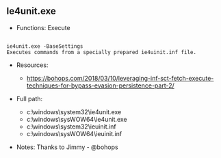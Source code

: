## Ie4unit.exe
* Functions: Execute
```

ie4unit.exe -BaseSettings
Executes commands from a specially prepared ie4uinit.inf file.
```
   
* Resources:   
  * https://bohops.com/2018/03/10/leveraging-inf-sct-fetch-execute-techniques-for-bypass-evasion-persistence-part-2/
   
* Full path:   
  * c:\windows\system32\ie4unit.exe    
  * c:\windows\sysWOW64\ie4unit.exe    
  * c:\windows\system32\ieuinit.inf    
  * c:\windows\sysWOW64\ieuinit.inf    
   
* Notes: Thanks to Jimmy - @bohops  
   
